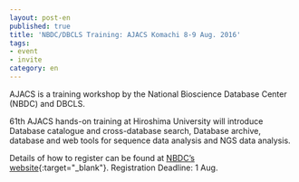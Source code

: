 ```yaml
---
layout: post-en
published: true
title: 'NBDC/DBCLS Training: AJACS Komachi 8-9 Aug. 2016'
tags:
- event
- invite
category: en
---
```

AJACS is a training workshop by the National Bioscience Database Center (NBDC) and DBCLS.

 

61th AJACS hands-on training at Hiroshima University will introduce Database catalogue and cross-database search, Database archive, database and web tools for sequence data analysis and NGS data analysis.

 

Details of how to register can be found at [NBDC’s website](http://events.biosciencedbc.jp/training/ajacs61){:target="_blank"}. Registration Deadline: 1 Aug.